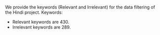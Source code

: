 We provide the keywords (Relevant and Irrelevant) for the data filtering of the Hindi project.
Keywords:
- Relevant keywords are 430.
- Irrelevant keywords are 289.

